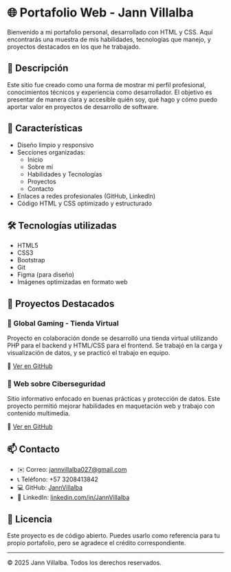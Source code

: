 # 🌐 Portafolio Web - Jann Villalba

Bienvenido a mi portafolio personal, desarrollado con HTML y CSS. Aquí encontrarás una muestra de mis habilidades, tecnologías que manejo, y proyectos destacados en los que he trabajado.

## 📌 Descripción

Este sitio fue creado como una forma de mostrar mi perfil profesional, conocimientos técnicos y experiencia como desarrollador. El objetivo es presentar de manera clara y accesible quién soy, qué hago y cómo puedo aportar valor en proyectos de desarrollo de software.

## 🚀 Características

- Diseño limpio y responsivo
- Secciones organizadas:
  - Inicio
  - Sobre mí
  - Habilidades y Tecnologías
  - Proyectos
  - Contacto
- Enlaces a redes profesionales (GitHub, LinkedIn)
- Código HTML y CSS optimizado y estructurado

## 🛠️ Tecnologías utilizadas

- HTML5
- CSS3
- Bootstrap
- Git
- Figma (para diseño)
- Imágenes optimizadas en formato web

## 💼 Proyectos Destacados

### 🔹 Global Gaming - Tienda Virtual
Proyecto en colaboración donde se desarrolló una tienda virtual utilizando PHP para el backend y HTML/CSS para el frontend. Se trabajó en la carga y visualización de datos, y se practicó el trabajo en equipo.

🔗 [Ver en GitHub](https://github.com/JannVillalba/global_gaming.git)

### 🔹 Web sobre Ciberseguridad
Sitio informativo enfocado en buenas prácticas y protección de datos. Este proyecto permitió mejorar habilidades en maquetación web y trabajo con contenido multimedia.

🔗 [Ver en GitHub](https://github.com/JannVillalba/sena_html_y_css.git)

## 📫 Contacto

- ✉️ Correo: [jannvillalba027@gmail.com](mailto:jannvillalba027@gmail.com)
- 📞 Teléfono: +57 3208413842
- 💻 GitHub: [JannVillalba](https://github.com/JannVillalba)
- 🔗 LinkedIn: [linkedin.com/in/JannVillalba](https://www.linkedin.com/in/JannVillalba)

## 📝 Licencia

Este proyecto es de código abierto. Puedes usarlo como referencia para tu propio portafolio, pero se agradece el crédito correspondiente.

---

© 2025 Jann Villalba. Todos los derechos reservados.

